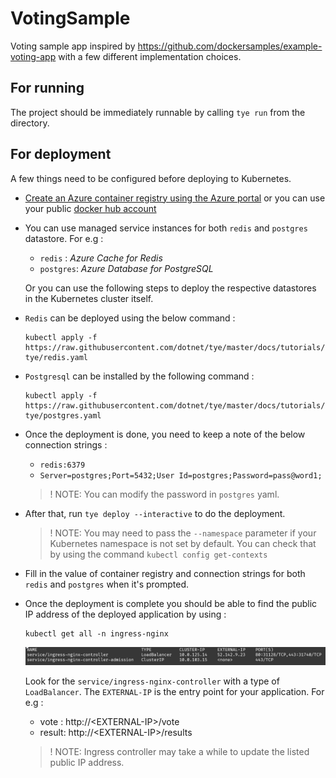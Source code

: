 # VotingSample

Voting sample app inspired by https://github.com/dockersamples/example-voting-app with a few different implementation choices.

## For running

The project should be immediately runnable by calling `tye run` from the directory.

## For deployment

A few things need to be configured before deploying to Kubernetes.

- [Create an Azure container registry using the Azure portal](https://docs.microsoft.com/en-us/azure/container-registry/container-registry-get-started-portal) or you can use your public [docker hub account](https://hub.docker.com/)

- You can use managed service instances for both `redis` and `postgres` datastore. For e.g :

    - `redis` : *Azure Cache for Redis*
    - `postgres`: *Azure Database for PostgreSQL*

    Or you can use the following steps to deploy the respective datastores in the Kubernetes cluster itself.

- `Redis` can be deployed using the below command :

    ```
    kubectl apply -f https://raw.githubusercontent.com/dotnet/tye/master/docs/tutorials/hello-tye/redis.yaml
    ```
- `Postgresql` can be installed by the following command :

    ```
    kubectl apply -f https://raw.githubusercontent.com/dotnet/tye/master/docs/tutorials/hello-tye/postgres.yaml
    ```

- Once the deployment is done, you need to keep a note of the below connection strings :

    -  `redis:6379`
    -  `Server=postgres;Port=5432;User Id=postgres;Password=pass@word1;`

    >! NOTE: You can modify the password in `postgres` yaml.

- After that, run `tye deploy --interactive` to do the deployment.

    >! NOTE: You may need to pass the `--namespace` parameter if your Kubernetes namespace is not set by default. You can check that by using the command `kubectl config get-contexts`
    
- Fill in the value of container registry and connection strings for both `redis` and `postgres` when it's prompted.

- Once the deployment is complete you should be able to find the public IP address of the deployed application by using :

    ```
    kubectl get all -n ingress-nginx
    ```

    ![nginx ingress example](../../docs/recipes/images/nginx_ingress_action.png)

    Look for the `service/ingress-nginx-controller` with a type of `LoadBalancer`. The `EXTERNAL-IP` is the entry point for your application.
    For e.g :

    - vote : http://\<EXTERNAL-IP\>/vote
    - result: http://\<EXTERNAL-IP\>/results

    >! NOTE: Ingress controller may take a while to update the listed public IP address.